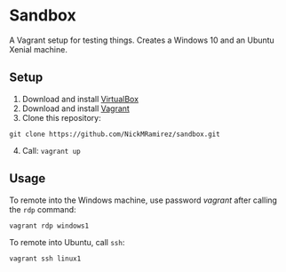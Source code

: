 # Sandbox

A Vagrant setup for testing things. Creates a Windows 10 and an Ubuntu Xenial machine.

## Setup

1. Download and install [VirtualBox](https://www.virtualbox.org/wiki/Downloads)
2. Download and install [Vagrant](https://www.vagrantup.com/downloads.html)
3. Clone this repository:

```
git clone https://github.com/NickMRamirez/sandbox.git
```
4. Call: `vagrant up`

## Usage

To remote into the Windows machine, use password *vagrant* after calling the `rdp` command:

```
vagrant rdp windows1
```

To remote into Ubuntu, call `ssh`:

```
vagrant ssh linux1
```